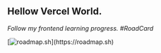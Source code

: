 ## Hellow Vercel World.


<!-- Figcaption -->
<figcaption><em>Follow my frontend learning progress. #RoadCard</em>

[![roadmap.sh](https://roadmap.sh/card/wide/665f7a0cb998f3b3c7a9543f?)](https://roadmap.sh)
